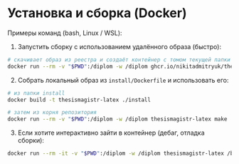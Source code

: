 # Установка и сборка (Docker)

Примеры команд (bash, Linux / WSL):

1) Запустить сборку с использованием удалённого образа (быстро):

```bash
# скачивает образ из реестра и создаёт контейнер с томом текущей папки
docker run --rm -v "$PWD":/diplom -w /diplom ghcr.io/nikitadmitryuk/thesismagistr/latex:latest make
```

2) Собрать локальный образ из `install/Dockerfile` и использовать его:

```bash
# из папки install
docker build -t thesismagistr-latex ./install

# затем из корня репозитория
docker run --rm -v "$PWD":/diplom -w /diplom thesismagistr-latex make
```

3) Если хотите интерактивно зайти в контейнер (дебаг, отладка сборки):

```bash
docker run --rm -it -v "$PWD":/diplom -w /diplom thesismagistr-latex /bin/bash
```

